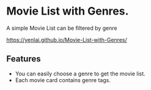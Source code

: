 # Movie List with Genres.
A simple Movie List can be filtered by genre

https://yenlai.github.io/Movie-List-with-Genres/

## Features
- You can easily choose a genre to get the movie list.
- Each movie card contains genre tags.



